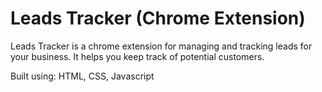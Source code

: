 # Leads Tracker (Chrome Extension)

Leads Tracker is a chrome extension for managing and tracking leads for your business. It helps you keep track of potential customers.

Built using: HTML, CSS, Javascript
